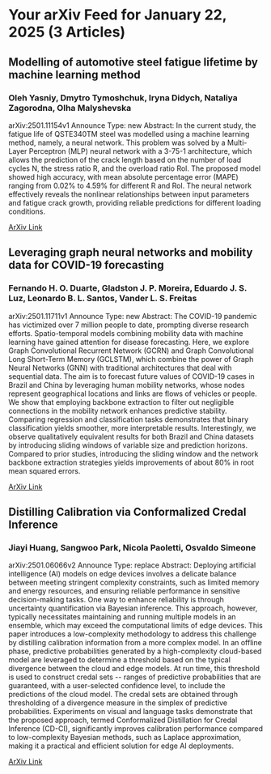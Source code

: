 <h1>Your arXiv Feed for January 22, 2025 (3 Articles)</h1>
<h2>Modelling of automotive steel fatigue lifetime by machine learning method</h2>
<h3>Oleh Yasniy, Dmytro Tymoshchuk, Iryna Didych, Nataliya Zagorodna, Olha Malyshevska</h3>
<p>arXiv:2501.11154v1 Announce Type: new 
Abstract: In the current study, the fatigue life of QSTE340TM steel was modelled using a machine learning method, namely, a neural network. This problem was solved by a Multi-Layer Perceptron (MLP) neural network with a 3-75-1 architecture, which allows the prediction of the crack length based on the number of load cycles N, the stress ratio R, and the overload ratio Rol. The proposed model showed high accuracy, with mean absolute percentage error (MAPE) ranging from 0.02% to 4.59% for different R and Rol. The neural network effectively reveals the nonlinear relationships between input parameters and fatigue crack growth, providing reliable predictions for different loading conditions.</p>
<a href='https://arxiv.org/abs/2501.11154'>ArXiv Link</a>

<h2>Leveraging graph neural networks and mobility data for COVID-19 forecasting</h2>
<h3>Fernando H. O. Duarte, Gladston J. P. Moreira, Eduardo J. S. Luz, Leonardo B. L. Santos, Vander L. S. Freitas</h3>
<p>arXiv:2501.11711v1 Announce Type: new 
Abstract: The COVID-19 pandemic has victimized over 7 million people to date, prompting diverse research efforts. Spatio-temporal models combining mobility data with machine learning have gained attention for disease forecasting. Here, we explore Graph Convolutional Recurrent Network (GCRN) and Graph Convolutional Long Short-Term Memory (GCLSTM), which combine the power of Graph Neural Networks (GNN) with traditional architectures that deal with sequential data. The aim is to forecast future values of COVID-19 cases in Brazil and China by leveraging human mobility networks, whose nodes represent geographical locations and links are flows of vehicles or people. We show that employing backbone extraction to filter out negligible connections in the mobility network enhances predictive stability. Comparing regression and classification tasks demonstrates that binary classification yields smoother, more interpretable results. Interestingly, we observe qualitatively equivalent results for both Brazil and China datasets by introducing sliding windows of variable size and prediction horizons. Compared to prior studies, introducing the sliding window and the network backbone extraction strategies yields improvements of about 80% in root mean squared errors.</p>
<a href='https://arxiv.org/abs/2501.11711'>ArXiv Link</a>

<h2>Distilling Calibration via Conformalized Credal Inference</h2>
<h3>Jiayi Huang, Sangwoo Park, Nicola Paoletti, Osvaldo Simeone</h3>
<p>arXiv:2501.06066v2 Announce Type: replace 
Abstract: Deploying artificial intelligence (AI) models on edge devices involves a delicate balance between meeting stringent complexity constraints, such as limited memory and energy resources, and ensuring reliable performance in sensitive decision-making tasks. One way to enhance reliability is through uncertainty quantification via Bayesian inference. This approach, however, typically necessitates maintaining and running multiple models in an ensemble, which may exceed the computational limits of edge devices. This paper introduces a low-complexity methodology to address this challenge by distilling calibration information from a more complex model. In an offline phase, predictive probabilities generated by a high-complexity cloud-based model are leveraged to determine a threshold based on the typical divergence between the cloud and edge models. At run time, this threshold is used to construct credal sets -- ranges of predictive probabilities that are guaranteed, with a user-selected confidence level, to include the predictions of the cloud model. The credal sets are obtained through thresholding of a divergence measure in the simplex of predictive probabilities. Experiments on visual and language tasks demonstrate that the proposed approach, termed Conformalized Distillation for Credal Inference (CD-CI), significantly improves calibration performance compared to low-complexity Bayesian methods, such as Laplace approximation, making it a practical and efficient solution for edge AI deployments.</p>
<a href='https://arxiv.org/abs/2501.06066'>ArXiv Link</a>

